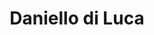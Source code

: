 ---
title: "Daniello di Luca"
url: /benidorm/daniello-di-luca-avinguda-de-filipines/
shop: zapatos
---